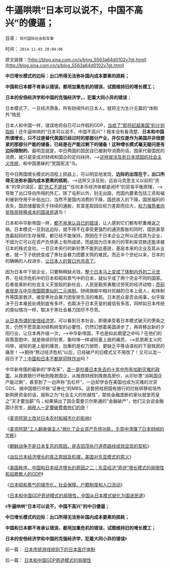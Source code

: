 # 牛逼哄哄“日本可以说不，中国不高兴”的傻逼；

目录： `现代国际社会和军事` 

时间： `2014-11-03 20:04:06` 

原文链接：[http://blog.sina.com.cn/s/blog_5563a64d0102v7gt.html](http://blog.sina.com.cn/s/blog_5563a64d0102v7gt.html)

**中日增长模式的边际：出口所得无法弥补国内成本要素的损耗；**

**中国和日本都不肯承认错误，都用加重危机的错误，试图维持旧的增长模工；**

**日本的安倍经济学和中国的克强经济学，，犯着大同小异的错误**；

日本模式下，一旦经济萧条，所有财阀外的日本人，就将沦为生计无着的“体制外”贱民

日本人和中国一样，错误地将自已可以作假的GDP，[当成了“即将赶超美国”的计划指标](../../../2013/4/12/日本歪门邪道想赶超，竹篮打水一场空，还有中国.md)！还牛逼哄哄的“日本可以说不，中国不高兴”！根本没有看清楚，**日本和中国所谓增长，只不过是替代美国已经过时的那部分产业，并仅仅是作为美国并非很要紧的那部分产能的储备，已经是在产能过剩下的储备！这种增长模式毫无疑问是有边际限制的**，最明显就是，中日两国的国民自已被剥夺消费的话，国家代替国民的消费，就只是变成对财阀和国企的定向扶持，——>[这样就涉及到日本顽固的社会主义传统](../../../2011/1/6/日本传统文化拖了日本经济的后腿.md)，和中国愚昧的“党国宪法”鸟。

在中日两国增长模式的流程上损益上，可以明显地发现，**边际的出现在于，出口所得无法弥补国内成本要素的损耗**，——>这样又涉及到，远自马克思主义以前的“资本”的常识误区，[即“外汇不是钱](../../../2009/2/14/外汇不是钱，是物资！“分国企，分外汇”难言吉凶.md)”“任何本币经济体都是闭环”的贸易平衡原理，——>导致了出口导向所得的外汇，除了屯积以外，别无出路，而国内要素包括工资和福利被剥夺用于补贴出口，当然不是国内消费的下降，国民收入的下降，国民福利的丧失，国民储蓄毁灭于持续的通胀，贫富差距因应权力差距而拉大，[权力强势者向贫贱民转移成本的国进民退](http://darthvad.blog.sohu.com/162201079.html)鸟！

日本和中华新帝国一样，[都不肯承认自已的错误](../../../2013/4/12/如果凯恩斯主义是错的，中国将比日本惨得太多了.md)，让人感到它们都有积重难返之祸。日本模式一旦到达边际，就不得不在承受更强烈的通货膨胀的同时，国民甚至连最起码的生存保障，都已经不能保持。原因在于日本企业之所以还成其为企业，不因为它可以在资产负债表上有所成绩，而是因为日本央行的零利率贷款还能泽被日本的株式会社。一旦日本央行的新钞票不能到达基层，基层本来的企业及其从业者，就一下子统统变成了黑社会暴力团要关照的难民。而近半个世纪以来，日本的的确确的人权进步，[让日本人的胃口也吊高了](../../../2009/8/29/过高的期望造就了唯心，左倾，和乌托邦.md)。

因为日本中下层企业，只要稍稍缺点钱，[整个日本马上变成了体制内外的二元世](../../../2009/12/9/日本帝国是中国人最熟悉的社会.md)界，在经济危机中的日本和昭和景气中的日本，就似乎成了两个完全不同的国家。后者是美妙的社会主义天堂般的新社会，人民是勤劳勇敢过劳死的经济动物；[而前者就是与中华帝国颇类似的二元体制](http://darthvad.blog.sohu.com/252065014.html)。财阀旗舰中相对优越的日本上层人，和体制外等国家救济，接受黑社会暴力团安排生活的难民。日本民众是否会闹事，似乎取决于日本难民处境到底有多坏，也取决于日本天皇的威信有多高，同样如日本传统的类似情况一样，取决于黑社会暴力团尽不尽责。

[从日本所谓的安倍经济学](../../../2014/3/29/“人民币国际化”是爱国主义的大忽悠.md)，可以看到日本社会，即便承受着日本模式破灭的萧条之苦，仍然不愿意面对结构转型的必要性，仍然幻想着美国进步了，再转移出新的夕阳行业，让日本再升级一次，——>中华新帝国，不也是如此期望之中吗？在他们的政策意图中，就是继续印钞票，象吗啡一样减轻着上层的痛苦，——>凯恩斯主义的吗啡，减轻的是上层的痛苦，加重的是权力弱势，更缺乏平等话语权的下层贱民的痛苦！——>期待“熬过经济危机”以后，已经破产的旧模式又不用改了！又可以混一段日子了[！中国和日本不都是同样作派](../../../2014/2/9/美联储平准CPI时必赚，中日等淡马锡们一定输？.md)吗？

中华新帝国的最新的“李改革”，[其一是抄袭日本失去的十年中所有加剧灾难的政策](../../../2010/10/1/拨乱反正就会有“失去的几十年”——＞比亡国强！.md)，从挽救银行坏帐到挽救国企，从挽救财阀到挽救高房价，从印钞票“消耗国企产能过剩”，甚至到了一边声称“去杠杆”，一边却学会在美国也成为灾难的次贷GDS，搞中国银行坏帐“证券化”的MBS。这套把戏把国有银行的烂帐转移给场外新购房资金的话，就称之为“社会主义的优越性”，那些金融垄断的家伙就堂而皇之“天才要加薪”鸟；如果搞出了国企雷曼贝尔斯通的“金融破产”，他们又会说金融国计民生，[纳税人一定要破费救他们的命](../../../2010/10/1/人民币升值不以中国意志为转移;欧美对华贸易保护难免.md)！

《[麦克阿瑟土改对日本农村和城市化的影响](../../../2014/10/27/麦克阿瑟土改对日本农村和城市化的影响.md)》

《[麦克阿瑟“工人翻身做主人”弱化了企业资产负债功能，无意中清理了日本财阀的欠帐](../../../2014/10/28/麦克阿瑟的左倾改革，道奇路线的拨乱反正.md)》

《[朝鲜战争不是日本复苏的原因，是吉田茂执行道奇路线成效显现的契机](../../../2014/10/29/朝鲜战争不是日本复苏的原因.md)》

《[战后日本经济增长的真正原因及机理，美国对东亚模式的意义](../../../2014/10/30/战后日本经济增长的真正原因及机理.md)》

《[美国秩序，中国和日本经济增长的原因之二；东亚经济“奇迹”增长模式的局限性和自欺欺人的GDP](../../../2014/10/31/中国日本应感谢美国秩序，东亚经济奇迹的局限性和自欺欺人的GDP.md)》

《[日本昭和景气的城市化，社会保障，户籍制度和人口流动](../../../2014/11/1/日本昭和景气的城市化，社会保障，户籍制度和人口流动；.md)》

《[日本和中国GDP奇迹模式的局限性，中国从日本模式蜕化为国进民退](../../../2014/11/2/日本和中国GDP奇迹模式的局限性.md)》

《**牛逼哄哄“日本可以说不，中国不高兴”的中日傻逼；**

**中日增长模式的边际：出口所得无法弥补国内成本要素的损耗；**

**中国和日本都不肯承认错误，都用加重危机的错误，试图维持旧的增长模工；**

**日本的安倍经济学和中国的克强经济学，犯着大同小异的错误**》

前一篇： [日本传统游戏规则下的日本医疗体制](../../../2014/11/6/日本传统游戏规则下的日本医疗体制.md)

后一篇： [日本和中国GDP奇迹模式的局限性](../../../2014/11/2/日本和中国GDP奇迹模式的局限性.md)

